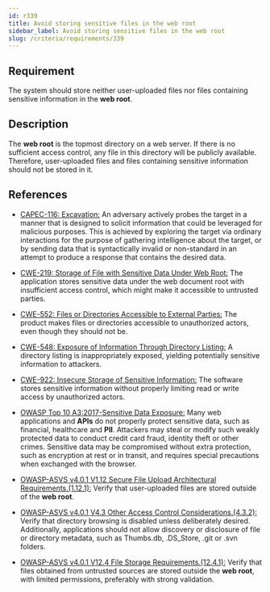 ```yaml
---
id: r339
title: Avoid storing sensitive files in the web root
sidebar_label: Avoid storing sensitive files in the web root
slug: /criteria/requirements/339
---
```


## Requirement

The system should store
neither user-uploaded files
nor files containing sensitive information
in the **web root**.

## Description

The **web root** is the topmost directory on a web server.
If there is no sufficient access control,
any file in this directory will be publicly available.
Therefore,
user-uploaded files
and files containing sensitive information
should not be stored in it.

## References

- [CAPEC-116: Excavation:](https://capec.mitre.org/data/definitions/116.html)
An adversary actively probes
the target in a manner that is designed
to solicit information that
could be leveraged for malicious purposes.
This is achieved by exploring the target
via ordinary interactions
for the purpose of gathering intelligence
about the target,
or by sending data that is syntactically invalid
or non-standard in an attempt
to produce a response
that contains the desired data.

- [CWE-219: Storage of File with Sensitive Data Under Web Root:](https://cwe.mitre.org/data/definitions/219.html)
The application stores sensitive data
under the web document root
with insufficient access control,
which might make it accessible
to untrusted parties.

- [CWE-552: Files or Directories Accessible to External Parties:](https://cwe.mitre.org/data/definitions/552.html)
The product makes files
or directories accessible to unauthorized actors,
even though they should not be.

- [CWE-548: Exposure of Information Through Directory Listing:](https://cwe.mitre.org/data/definitions/548.html)
A directory listing is inappropriately exposed,
yielding potentially sensitive information
to attackers.

- [CWE-922: Insecure Storage of Sensitive Information:](https://cwe.mitre.org/data/definitions/922.html)
The software stores sensitive information
without properly limiting read or write access
by unauthorized actors.

- [OWASP Top 10 A3:2017-Sensitive Data Exposure:](https://owasp.org/www-project-top-ten/OWASP_Top_Ten_2017/Top_10-2017_A3-Sensitive_Data_Exposure)
Many web applications and **APIs**
do not properly protect sensitive data,
such as financial,
healthcare and **PII**.
Attackers may steal
or modify such weakly protected data
to conduct credit card fraud,
identity theft or other crimes.
Sensitive data may be compromised
without extra protection,
such as encryption at rest or in transit,
and requires special precautions
when exchanged with the browser.

- [OWASP-ASVS v4.0.1 V1.12 Secure File Upload Architectural Requirements.(1.12.1):](https://owasp.org/www-pdf-archive/OWASP_Application_Security_Verification_Standard_4.0-en.pdf)
Verify that user-uploaded files
are stored outside of the **web root**.

- [OWASP-ASVS v4.0.1 V4.3 Other Access Control Considerations.(4.3.2):](https://owasp.org/www-pdf-archive/OWASP_Application_Security_Verification_Standard_4.0-en.pdf)
Verify that directory browsing
is disabled unless deliberately desired.
Additionally,
applications should not allow discovery
or disclosure of file or directory metadata,
such as Thumbs.db,
.DS_Store, .git or .svn folders.

- [OWASP-ASVS v4.0.1 V12.4 File Storage Requirements.(12.4.1):](https://owasp.org/www-pdf-archive/OWASP_Application_Security_Verification_Standard_4.0-en.pdf)
Verify that files obtained
from untrusted sources
are stored outside the **web root**,
with limited permissions,
preferably with strong validation.
